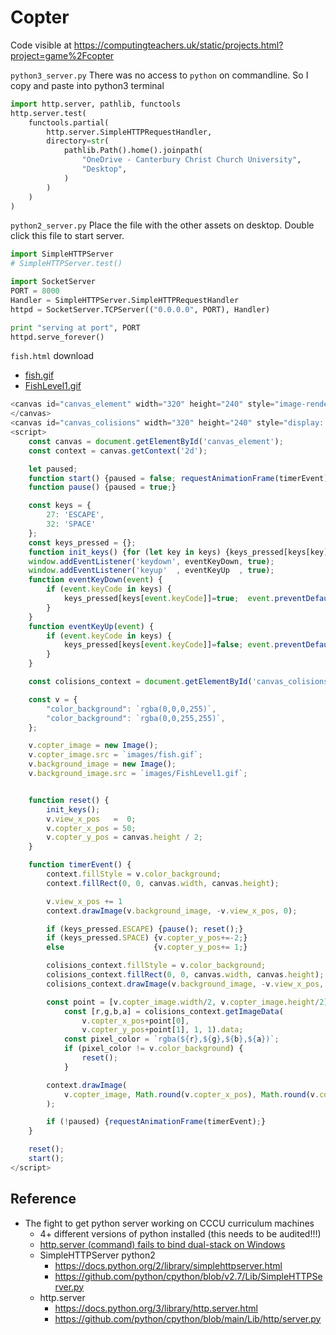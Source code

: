 Copter
======

Code visible at
https://computingteachers.uk/static/projects.html?project=game%2Fcopter

`python3_server.py`
There was no access to `python` on commandline. So I copy and paste into python3 terminal
```python
import http.server, pathlib, functools
http.server.test(
	functools.partial(
		http.server.SimpleHTTPRequestHandler, 
		directory=str(
			pathlib.Path().home().joinpath(
				"OneDrive - Canterbury Christ Church University", 
				"Desktop",
			)
		)
	)
)
```

`python2_server.py`
Place the file with the other assets on desktop. Double click this file to start server.
```python
import SimpleHTTPServer
# SimpleHTTPServer.test()

import SocketServer
PORT = 8000
Handler = SimpleHTTPServer.SimpleHTTPRequestHandler
httpd = SocketServer.TCPServer(("0.0.0.0", PORT), Handler)

print "serving at port", PORT
httpd.serve_forever()
```


`fish.html`
download 
* [fish.gif](https://github.com/calaldees/TeachProgramming/blob/master/teachprogramming/static/projects/game/images/fish.gif)
* [FishLevel1.gif](https://github.com/calaldees/TeachProgramming/blob/master/teachprogramming/static/projects/game/images/FishLevel1.gif)
```javascript
<canvas id="canvas_element" width="320" height="240" style="image-rendering: pixelated; object-fit: contain; width:100%; max-width: 100%; height: 100%; max-height: 100%;">
</canvas>
<canvas id="canvas_colisions" width="320" height="240" style="display: none"></canvas><!-- // -->
<script>
    const canvas = document.getElementById('canvas_element');
    const context = canvas.getContext('2d');

    let paused;
    function start() {paused = false; requestAnimationFrame(timerEvent);}
    function pause() {paused = true;}

    const keys = {
        27: 'ESCAPE',
        32: 'SPACE'
    };
    const keys_pressed = {};
    function init_keys() {for (let key in keys) {keys_pressed[keys[key]]=false;}}
    window.addEventListener('keydown', eventKeyDown, true);
    window.addEventListener('keyup'  , eventKeyUp  , true);
    function eventKeyDown(event) {
        if (event.keyCode in keys) {
            keys_pressed[keys[event.keyCode]]=true;  event.preventDefault();
        }
    }
    function eventKeyUp(event) {
        if (event.keyCode in keys) {
            keys_pressed[keys[event.keyCode]]=false; event.preventDefault();
        }
    }

    const colisions_context = document.getElementById('canvas_colisions').getContext('2d');

    const v = {
        "color_background": `rgba(0,0,0,255)`,
        "color_background": `rgba(0,0,255,255)`,
    };

    v.copter_image = new Image();
    v.copter_image.src = `images/fish.gif`;
    v.background_image = new Image();
    v.background_image.src = `images/FishLevel1.gif`;


    function reset() {
        init_keys();
        v.view_x_pos   =  0;
        v.copter_x_pos = 50;
        v.copter_y_pos = canvas.height / 2;
    }

    function timerEvent() {
        context.fillStyle = v.color_background;
        context.fillRect(0, 0, canvas.width, canvas.height);

        v.view_x_pos += 1
        context.drawImage(v.background_image, -v.view_x_pos, 0);

        if (keys_pressed.ESCAPE) {pause(); reset();}
        if (keys_pressed.SPACE) {v.copter_y_pos+=-2;}
        else                    {v.copter_y_pos+= 1;}

        colisions_context.fillStyle = v.color_background;
        colisions_context.fillRect(0, 0, canvas.width, canvas.height);
        colisions_context.drawImage(v.background_image, -v.view_x_pos, 0);

        const point = [v.copter_image.width/2, v.copter_image.height/2];
            const [r,g,b,a] = colisions_context.getImageData(
                v.copter_x_pos+point[0],
                v.copter_y_pos+point[1], 1, 1).data;
            const pixel_color = `rgba(${r},${g},${b},${a})`;
            if (pixel_color != v.color_background) {
                reset();
            }

        context.drawImage(
            v.copter_image, Math.round(v.copter_x_pos), Math.round(v.copter_y_pos),
        );

        if (!paused) {requestAnimationFrame(timerEvent);}
    }

    reset();
    start();
</script>
```

Reference
---------

* The fight to get python server working on CCCU curriculum machines
    * 4+ different versions of python installed (this needs to be audited!!!)
    * [http.server (command) fails to bind dual-stack on Windows](https://bugs.python.org/issue39211)
    * SimpleHTTPServer python2
        * https://docs.python.org/2/library/simplehttpserver.html
        * https://github.com/python/cpython/blob/v2.7/Lib/SimpleHTTPServer.py
    * http.server
        * https://docs.python.org/3/library/http.server.html
        * https://github.com/python/cpython/blob/main/Lib/http/server.py